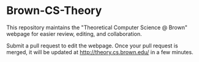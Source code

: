 # Brown-CS-Theory

This repository maintains the "Theoretical Computer Science @ Brown" webpage for easier review, editing, and collaboration.

Submit a pull request to edit the webpage. Once your pull request is merged, it will be updated at http://theory.cs.brown.edu/ in a few minutes.
